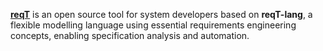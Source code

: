 [**reqT**](https://reqt.github.io/) is an open source tool for system developers based on **reqT-lang**, a flexible modelling language using essential requirements engineering concepts, enabling specification analysis and automation. 

